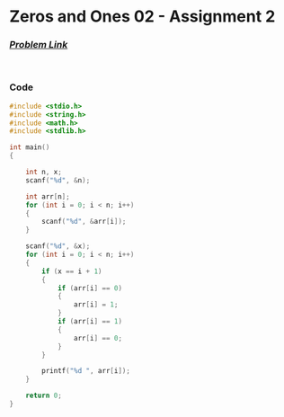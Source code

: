 # Zeros and Ones 02 - Assignment 2
### [*Problem Link*](https://www.hackerrank.com/contests/c-week-1-a-assignment-2/challenges/zeros-and-ones-02/problem)


<br> 

### Code
```c
#include <stdio.h>
#include <string.h>
#include <math.h>
#include <stdlib.h>

int main()
{

    int n, x;
    scanf("%d", &n);

    int arr[n];
    for (int i = 0; i < n; i++)
    {
        scanf("%d", &arr[i]);
    }

    scanf("%d", &x);
    for (int i = 0; i < n; i++)
    {
        if (x == i + 1)
        {
            if (arr[i] == 0)
            {
                arr[i] = 1;
            }
            if (arr[i] == 1)
            {
                arr[i] == 0;
            }
        }

        printf("%d ", arr[i]);
    }

    return 0;
}
```